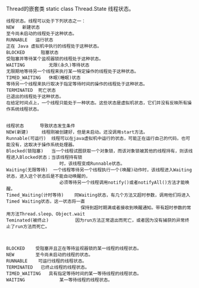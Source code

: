 Thread的嵌套类
    static class Thread.State
              线程状态。

    线程状态。线程可以处于下列状态之一：
    NEW   新建状态
    至今尚未启动的线程处于这种状态。
    RUNNABLE   运行状态
    正在 Java 虚拟机中执行的线程处于这种状态。
    BLOCKED      阻塞状态
    受阻塞并等待某个监视器锁的线程处于这种状态。
    WAITING         无限(永久)等待状态
    无限期地等待另一个线程来执行某一特定操作的线程处于这种状态。
    TIMED_WAITING   休眠(睡眠)状态
    等待另一个线程来执行取决于指定等待时间的操作的线程处于这种状态。
    TERMINATED  死亡状态
    已退出的线程处于这种状态。
    在给定时间点上，一个线程只能处于一种状态。这些状态是虚拟机状态，它们并没有反映所有操作系统线程状态。


    线程状态      导致状态发生条件
    NEW(新建)     线程刚被创建好，但是未启动。还没调用start方法。
    Runnable(可运行)  线程可以在java虚拟机中运行的状态，可能正在运行自己的代码，也可能没有，这取决于操作系统处理器。
    Blocked(锁阻塞)   当一个线程试图获取一个对象锁，而该对象锁被其他的线程持有，则该线程进入Blocked状态；当该线程持有锁
                        时，该线程变成Runnable状态。
    Waiting(无限等待)  一个线程等待另一个线程执行一个(唤醒)动作时，该线程进入Waiting状态，进入这个状态后是不能自动唤醒的，
                        必须等待另一个线程调用notify()或者notifyAll()方法才能唤醒。
    Timed_Waiting(计时等待)    同Waiting状态，有几个方法又超时参数，调用他们将进入Timed Waiting状态，这一状态将一直
                                保持到超时期满或者接收到唤醒通知。带有超时参数的常用方法Thread.sleep、Object.wait
    Teminated(被终止)          因为run方法正常退出而死亡，或者因为没有捕获的异常终止了run方法而死亡。



    BLOCKED    受阻塞并且正在等待监视器锁的某一线程的线程状态。
    NEW        至今尚未启动的线程的状态。
    RUNNABLE    可运行线程的线程状态。
    TERMINATED   已终止线程的线程状态。
    TIMED_WAITING   具有指定等待时间的某一等待线程的线程状态。
    WAITING             某一等待线程的线程状态。

